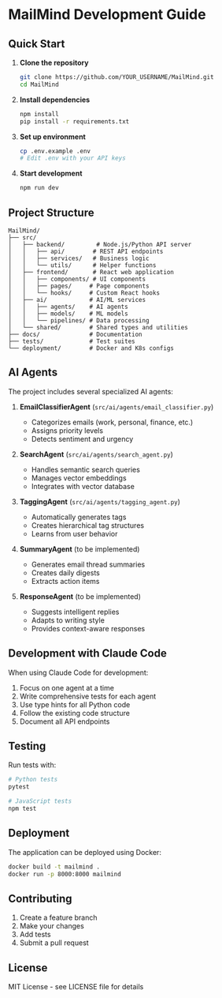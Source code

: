 # MailMind Development Guide

## Quick Start

1. **Clone the repository**
   ```bash
   git clone https://github.com/YOUR_USERNAME/MailMind.git
   cd MailMind
   ```

2. **Install dependencies**
   ```bash
   npm install
   pip install -r requirements.txt
   ```

3. **Set up environment**
   ```bash
   cp .env.example .env
   # Edit .env with your API keys
   ```

4. **Start development**
   ```bash
   npm run dev
   ```

## Project Structure

```
MailMind/
├── src/
│   ├── backend/         # Node.js/Python API server
│   │   ├── api/        # REST API endpoints
│   │   ├── services/   # Business logic
│   │   └── utils/      # Helper functions
│   ├── frontend/       # React web application
│   │   ├── components/ # UI components
│   │   ├── pages/     # Page components
│   │   └── hooks/     # Custom React hooks
│   ├── ai/            # AI/ML services
│   │   ├── agents/    # AI agents
│   │   ├── models/    # ML models
│   │   └── pipelines/ # Data processing
│   └── shared/        # Shared types and utilities
├── docs/              # Documentation
├── tests/             # Test suites
└── deployment/        # Docker and K8s configs
```

## AI Agents

The project includes several specialized AI agents:

1. **EmailClassifierAgent** (`src/ai/agents/email_classifier.py`)
   - Categorizes emails (work, personal, finance, etc.)
   - Assigns priority levels
   - Detects sentiment and urgency

2. **SearchAgent** (`src/ai/agents/search_agent.py`)
   - Handles semantic search queries
   - Manages vector embeddings
   - Integrates with vector database

3. **TaggingAgent** (`src/ai/agents/tagging_agent.py`)
   - Automatically generates tags
   - Creates hierarchical tag structures
   - Learns from user behavior

4. **SummaryAgent** (to be implemented)
   - Generates email thread summaries
   - Creates daily digests
   - Extracts action items

5. **ResponseAgent** (to be implemented)
   - Suggests intelligent replies
   - Adapts to writing style
   - Provides context-aware responses

## Development with Claude Code

When using Claude Code for development:

1. Focus on one agent at a time
2. Write comprehensive tests for each agent
3. Use type hints for all Python code
4. Follow the existing code structure
5. Document all API endpoints

## Testing

Run tests with:
```bash
# Python tests
pytest

# JavaScript tests
npm test
```

## Deployment

The application can be deployed using Docker:
```bash
docker build -t mailmind .
docker run -p 8000:8000 mailmind
```

## Contributing

1. Create a feature branch
2. Make your changes
3. Add tests
4. Submit a pull request

## License

MIT License - see LICENSE file for details
